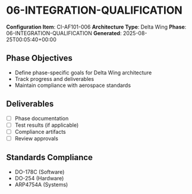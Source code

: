 # 06-INTEGRATION-QUALIFICATION

**Configuration Item**: CI-AF101-006
**Architecture Type**: Delta Wing
**Phase**: 06-INTEGRATION-QUALIFICATION
**Generated**: 2025-08-25T00:05:40+00:00

## Phase Objectives
- Define phase-specific goals for Delta Wing architecture
- Track progress and deliverables
- Maintain compliance with aerospace standards

## Deliverables
- [ ] Phase documentation
- [ ] Test results (if applicable)
- [ ] Compliance artifacts
- [ ] Review approvals

## Standards Compliance
- DO-178C (Software)
- DO-254 (Hardware)
- ARP4754A (Systems)

